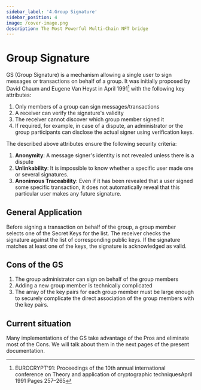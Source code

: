 ```yaml
---
sidebar_label: '4.Group Signature'
sidebar_position: 4
image: /cover-image.png
description: The Most Powerful Multi-Chain NFT bridge
---
```



# Group Signature

GS (Group Signature) is a mechanism allowing a single user to sign messages or transactions on behalf of a group. It was initially proposed by David Chaum and Eugene Van Heyst in April 1991[^1] with the following key attributes:

1. Only members of a group can sign messages/transactions
2. A receiver can verify the signature's validity
3. The receiver cannot discover which group member signed it
4. If required, for example, in case of a dispute, an administrator or the group participants can disclose the actual signer using verification keys.

The described above attributes ensure the following security criteria:
1. **Anonymity**: A message signer's identity is not revealed unless there is a dispute
2. **Unlinkability**: It is impossible to know whether a specific user made one or several signatures.
3. **Anonimous Traceability**: Even if it has been revealed that a user signed some specific transaction, it does not automatically reveal that this particular user makes any future signature.

## General Application

Before signing a transaction on behalf of the group, a group member selects one of the Secret Keys for the list. The receiver checks the signature against the list of corresponding public keys. If the signature matches at least one of the keys, the signature is acknowledged as valid.

## Cons of the GS

1. The group administrator can sign on behalf of the group members
2. Adding a new group member is technically complicated
3. The array of the key pairs for each group member must be large enough to securely complicate the direct association of the group members with the key pairs.

## Current situation

Many implementations of the GS take advantage of the Pros and eliminate most of the Cons. We will talk about them in the next pages of the present documentation.

[^1]: EUROCRYPT'91: Proceedings of the 10th annual international conference on Theory and application of cryptographic techniquesApril 1991 Pages 257–265